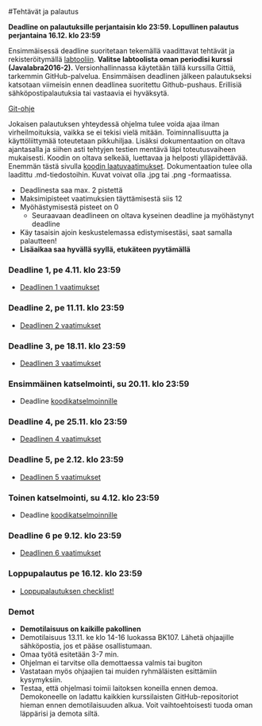 ﻿#Tehtävät ja palautus

**Deadline on palautuksille perjantaisin klo 23:59. Lopullinen palautus perjantaina 16.12. klo 23:59**

Ensimmäisessä deadline suoritetaan tekemällä vaadittavat tehtävät ja rekisteröitymällä [labtooliin](http://tktl-labtool.herokuapp.com/register). **Valitse labtoolista oman periodisi kurssi (Javalabra2016-2).** Versionhallinnassa käytetään tällä kurssilla Gittiä, tarkemmin GitHub-palvelua. Ensimmäisen deadlinen jälkeen palautukseksi katsotaan viimeisin ennen deadlinea suoritettu Github-pushaus. Erillisiä sähköpostipalautuksia tai vastaavia ei hyväksytä.

[Git-ohje](Git-ohje.md)

Jokaisen palautuksen yhteydessä ohjelma tulee voida ajaa ilman virheilmoituksia, vaikka se ei tekisi vielä mitään. Toiminnallisuutta ja käyttöliittymää toteutetaan pikkuhiljaa. Lisäksi dokumentaation on oltava ajantasalla ja siihen asti tehtyjen testien mentävä läpi toteutusvaiheen mukaisesti. Koodin on oltava selkeää, luettavaa ja helposti ylläpidettävää. Enemmän tästä sivulla [koodin laatuvaatimukset](Koodin-laatuvaatimukset.md). Dokumentaation tulee olla laadittu .md-tiedostoihin. Kuvat voivat olla .jpg tai .png -formaatissa.

* Deadlinesta saa max. 2 pistettä
* Maksimipisteet vaatimuksien täyttämisestä siis 12
* Myöhästymisestä pisteet on 0
  * Seuraavaan deadlineen on oltava kyseinen deadline ja myöhästynyt deadline
* Käy tasaisin ajoin keskustelemassa edistymisestäsi, saat samalla palautteen!
* **Lisäaikaa saa hyvällä syyllä, etukäteen pyytämällä**

### Deadline 1, pe 4.11. klo 23:59
* [Deadlinen 1 vaatimukset](Deadline-1.md)

### Deadline 2, pe 11.11. klo 23:59
* [Deadlinen 2 vaatimukset](Deadline-2.md)

### Deadline 3, pe 18.11. klo 23:59
* [Deadlinen 3 vaatimukset](Deadline-3.md)

### Ensimmäinen katselmointi, su 20.11. klo 23:59
* Deadline [koodikatselmoinnille](Koodikatselmointi.md)

### Deadline 4, pe 25.11. klo 23:59
* [Deadlinen 4 vaatimukset](Deadline-4.md)

### Deadline 5, pe 2.12. klo 23:59
* [Deadlinen 5 vaatimukset](Deadline-5.md)

### Toinen katselmointi, su 4.12. klo 23:59
* Deadline [koodikatselmoinnille](Koodikatselmointi.md)

### Deadline 6 pe 9.12. klo 23:59
* [Deadlinen 6 vaatimukset](Deadline-6.md)

### Loppupalautus pe 16.12. klo 23:59
* [Loppupalautuksen checklist!](Deadline-loppupalautus.md)

### Demot

* **Demotilaisuus on kaikille pakollinen**
* Demotilaisuus 13.11. ke klo 14-16 luokassa BK107. Lähetä ohjaajille sähköpostia, jos et pääse osallistumaan.
* Omaa työtä esitetään 3-7 min.
* Ohjelman ei tarvitse olla demottaessa valmis tai bugiton
* Vastataan myös ohjaajien tai muiden ryhmäläisten esittämiin kysymyksiin.
* Testaa, että ohjelmasi toimii laitoksen koneilla ennen demoa. Demokoneelle on ladattu kaikkien kurssilaisten GitHub-repositoriot hieman ennen demotilaisuuden alkua. Voit vaihtoehtoisesti tuoda oman läppärisi ja demota siltä.
